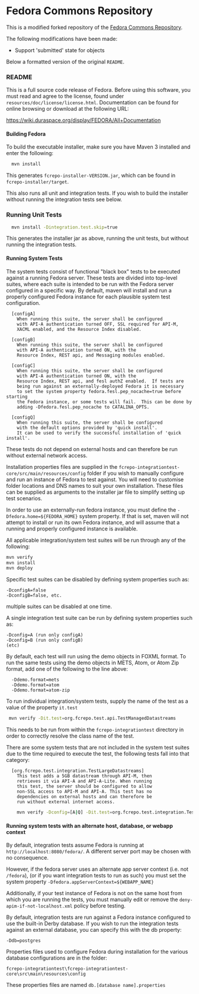 # Fedora Commons Repository

This is a modified forked repository of the [Fedora Commons Repository](https://github.com/fcrepo3/fcrepo).

The following modifications have been made:
- Support 'submitted' state for objects

Below a formatted version of the original `README`.

### README

This is a full source code release of Fedora.  Before using this
software, you must read and agree to the license, found under
`resources/doc/license/license.html`.  Documentation can be found for
online browsing or download at the following URL:

   https://wiki.duraspace.org/display/FEDORA/All+Documentation

#### Building Fedora
To build the executable installer, make sure you have Maven 3
installed and enter the following:

```sh
  mvn install
```

This generates `fcrepo-installer-VERSION.jar`, which can be found in
`fcrepo-installer/target`.

This also runs all unit and integration tests.  If you wish to build the
installer without running the integration tests see below.

### Running Unit Tests

```sh
  mvn install -Dintegration.test.skip=true
```

This generates the installer jar as above, running the unit tests,
but without running the integration tests.

#### Running System Tests

The system tests consist of functional "black box" tests to be
executed against a running Fedora server.  These tests are divided
into top-level suites, where each suite is intended to be run with
the Fedora server configured in a specific way.  By default, maven
will install and run a properly configured Fedora instance for each
plausible system test configuration.

```
  [configA]
    When running this suite, the server shall be configured
    with API-A authentication turned OFF, SSL required for API-M,
    XACML enabled, and the Resource Index disabled.

  [configB]
    When running this suite, the server shall be configured
    with API-A authentication turned ON, with the
    Resource Index, REST api, and Messaging modules enabled.

  [configC]
    When running this suite, the server shall be configured
    with API-A authentication turned ON, with the
    Resource Index, REST api, and fesl authZ enabled.  If tests are
    being run against an externally-deployed Fedora it is necessary
    to set the system property fedora.fesl.pep_nocache=true before starting
    the Fedora instance, or some tests will fail.  This can be done by
    adding -Dfedora.fesl.pep_nocache to CATALINA_OPTS.

  [configQ]
    When running this suite, the server shall be configured
    with the default options provided by 'quick install'.
    It can be used to verify the successful installation of 'quick install'.
```

These tests do not depend on external hosts and can therefore be
run without external network access.

Installation properties files are supplied in the
`fcrepo-integrationtest-core/src/main/resources/config`
folder if you wish to manually configure and run an instance
of Fedora to test against.  You will need to customise folder locations
and DNS names to suit your own installation.  These files can be supplied
as arguments to the installer jar file to simplify setting up test scenarios.

In order to use an externally-run fedora instance, you must define the
`-Dfedora.home=${FEDORA_HOME}` system property.  If that is set, maven will not
attempt to install or run its own Fedora instance, and will assume that
a running and properly configured instance is available.

All applicable integration/system test suites will be run through any of the following:

```sh
mvn verify
mvn install
mvn deploy
```

Specific test suites can be disabled by defining system properties
such as:
```
-DconfigA=false
-DconfigB=false, etc.
```

multiple suites can be disabled at one time.

A single integration test suite can be run by defining system properties
such as:
```
-Dconfig=A (run only configA)
-Dconfig=B (run only configB)
(etc)
```

By default, each test will run using the demo objects in
FOXML format.  To run the same tests using the demo objects
in METS, Atom, or Atom Zip format, add one of the following to
the line above:

```
  -Ddemo.format=mets
  -Ddemo.format=atom
  -Ddemo.format=atom-zip
```

To run individual integration/system tests, supply the name of the test
as a value of the property `it.test`

```sh
 mvn verify -Dit.test=org.fcrepo.test.api.TestManagedDatastreams
```

This needs to be run from within the `fcrepo-integrationtest` directory in
order to correctly resolve the class name of the test.

There are some system tests that are not included in the system
test suites due to the time required to execute the test,
the following tests fall into that category:

```
  [org.fcrepo.test.integration.TestLargeDatastreams]
    This test adds a 5GB datastream through API-M, then
    retrieves it via API-A and API-A-Lite. When running
    this test, the server should be configured to allow
    non-SSL access to API-M and API-A. This test has no
    dependencies on external hosts and can therefore be
    run without external internet access.
```

```sh
    mvn verify -Dconfig=[A|Q] -Dit.test=org.fcrepo.test.integration.TestLargeDatastreams
```

#### Running system tests with an alternate host, database, or webapp context

By default, integration tests assume Fedora is running at
`http://localhost:8080/fedora/`.  A different server port may be
chosen with no consequence.

However, if the fedora server uses an alternate app
server context (i.e. not `/fedora`), (or if you want integration tests to
run as such) you must set the system property
`-Dfedora.appServerContext=${WEBAPP_NAME}`

Additionally, if your test instance of Fedora is not on the same
host from which you are running the tests, you must manually
edit or remove the `deny-apim-if-not-localhost.xml` policy before
testing.

By default, integration tests are run against a Fedora instance configured
to use the built-in Derby database.  If you wish to run the integration
tests against an external database, you can specify this with the db property:

```
-Ddb=postgres
```

Properties files used to configure Fedora during installation for the various
database configurations are in the folder:

```
fcrepo-integrationtest\fcrepo-integrationtest-core\src\main\resources\config
```
These properties files are named `db.[database name].properties`
